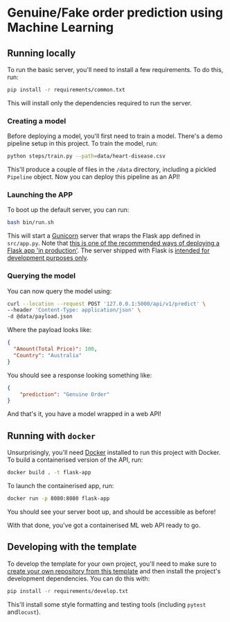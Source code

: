 # Genuine/Fake order prediction using Machine Learning


## Running locally
To run the basic server, you'll need to install a few requirements. To do this, run:

```bash
pip install -r requirements/common.txt
```

This will install only the dependencies required to run the server. 

### Creating a model

Before deploying a model, you'll first need to train a model. There's a demo pipeline
setup in this project. To train the model, run:

```bash
python steps/train.py --path=data/heart-disease.csv 
```

This'll produce a couple of files in the `/data` directory, including a pickled 
`Pipeline` object. Now you can deploy this pipeline as an API!

### Launching the APP

To boot up the default server, you can run:

```bash
bash bin/run.sh
```

This will start a [Gunicorn](https://gunicorn.org/) server that wraps the Flask app 
defined in `src/app.py`. Note that [this is one of the recommended ways of deploying a
Flask app 'in production'](https://flask.palletsprojects.com/en/1.1.x/deploying/wsgi-standalone/). 
The server shipped with Flask is [intended for development
purposes only](https://flask.palletsprojects.com/en/1.1.x/deploying/#deployment).  


### Querying the model

You can now query the model using:

```bash
curl --location --request POST '127.0.0.1:5000/api/v1/predict' \
--header 'Content-Type: application/json' \
-d @data/payload.json
```

Where the payload looks like:

```json
{
  "Amount(Total Price)": 100,
  "Country": "Australia"
}
```

You should see a response looking something like:

```json
{
    "prediction": "Genuine Order"
}
```

And that's it, you have a model wrapped in a web API!

## Running with `docker`

Unsurprisingly, you'll need [Docker](https://www.docker.com/products/docker-desktop) 
installed to run this project with Docker. To build a containerised version of the API, 
run:

```bash
docker build . -t flask-app
```

To launch the containerised app, run:

```bash
docker run -p 8080:8080 flask-app
```

You should see your server boot up, and should be accessible as before!

With that done, you've got a containerised ML web API ready to go.

## Developing with the template

To develop the template for your own project, you'll need to make sure to [create your
own repository from this template](https://docs.github.com/en/github/creating-cloning-and-archiving-repositories/creating-a-repository-from-a-template) 
and then install the project's development dependencies. You can do this with:

```bash
pip install -r requirements/develop.txt
```

This'll install some style formatting and testing tools (including `pytest` and`locust`).

